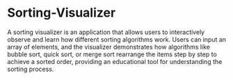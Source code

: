 # Sorting-Visualizer
A sorting visualizer is an application that allows users to interactively observe
and learn how different sorting algorithms work. Users can input an array of
elements, and the visualizer demonstrates how algorithms like bubble sort,
quick sort, or merge sort rearrange the items step by step to achieve a sorted
order, providing an educational tool for understanding the sorting process.

